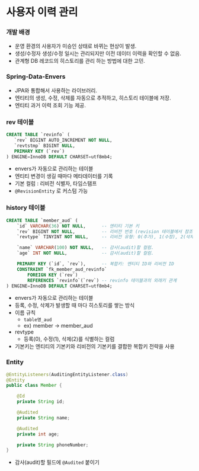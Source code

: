 # 사용자 이력 관리

### 개발 배경

- 운영 환경의 사용자가 미승인 상태로 바뀌는 현상이 발생.
- 생성/수정자 생성/수정 일시는 관리되지만 이전 데이터 이력을 확인할 수 없음.
- 관계형 DB 레코드의 히스토리를 관리 하는 방법에 대한 고민.

### Spring-Data-Envers

- JPA와 통합해서 사용하는 라이브러리.
- 엔티티의 생성, 수정, 삭제를 자동으로 추적하고, 히스토리 테이블에 저장.
- 엔티티 과거 이력 조회 기능 제공.

### rev 테이블

```sql
CREATE TABLE `revinfo` (
   `rev` BIGINT AUTO_INCREMENT NOT NULL,
   `revtstmp` BIGINT NULL,
   PRIMARY KEY (`rev`)
) ENGINE=InnoDB DEFAULT CHARSET=utf8mb4;
```

- envers가 자동으로 관리하는 테이블
- 엔티티 변경이 생길 때마다 메타데이터를 기록
- 기본 컬럼 : 리비전 식별자, 타임스탬프
- `@RevisionEntity` 로 커스텀 가능

### history 테이블

```sql
CREATE TABLE `member_aud` (
    `id` VARCHAR(36) NOT NULL,      -- 엔티티 기본 키
    `rev` BIGINT NOT NULL,          -- 리비전 번호 (revision 테이블에서 참조됨)
    `revtype` TINYINT NOT NULL,     -- 리비전 유형: 0(추가), 1(수정), 2(삭제)

    `name` VARCHAR(100) NOT NULL,   -- 감사(audit)할 컬럼.
    `age` INT NOT NULL,             -- 감사(audit)할 컬럼.

    PRIMARY KEY (`id`, `rev`),      -- 복합키: 엔티티 ID와 리비전 ID
    CONSTRAINT `fk_member_aud_revinfo` 
        FOREIGN KEY (`rev`) 
        REFERENCES `revinfo`(`rev`) -- revinfo 테이블과의 외래키 관계
) ENGINE=InnoDB DEFAULT CHARSET=utf8mb4;
```

- envers가 자동으로 관리하는 테이블
- 등록, 수정, 삭제가 발생할 때 마다 히스토리를 쌓는 방식
- 이름 규칙
  - `table명_aud`
  - ex) member -> member_aud
- revtype
  - 등록(0), 수정(1), 삭제(2)를 식별하는 컬럼
- 기본키는 엔티티의 기본키와 리비전의 기본키를 결합한 복합키 전략을 사용

### Entity

```java
@EntityListeners(AuditingEntityListener.class)
@Entity
public class Member {

    @Id
    private String id;

    @Audited
    private String name;

    @Audited
    private int age;

    private String phoneNumber;
}
```

- 감사(audit)할 필드에 `@Audited` 붙이기 
